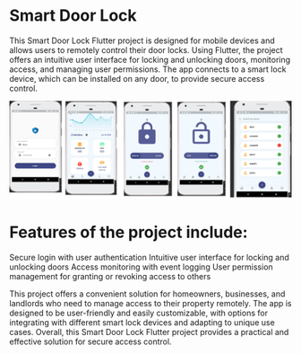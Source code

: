 # Smart Door Lock 
This Smart Door Lock Flutter project is designed for mobile devices and allows users to remotely control their door locks. Using Flutter, the project offers an intuitive user interface for locking and unlocking doors, monitoring access, and managing user permissions. The app connects to a smart lock device, which can be installed on any door, to provide secure access control.

![Screenshots](/iot_smart.png)

# Features of the project include:

Secure login with user authentication
Intuitive user interface for locking and unlocking doors
Access monitoring with event logging
User permission management for granting or revoking access to others


This project offers a convenient solution for homeowners, businesses, and landlords who need to manage access to their property remotely. The app is designed to be user-friendly and easily customizable, with options for integrating with different smart lock devices and adapting to unique use cases. Overall, this Smart Door Lock Flutter project provides a practical and effective solution for secure access control.
